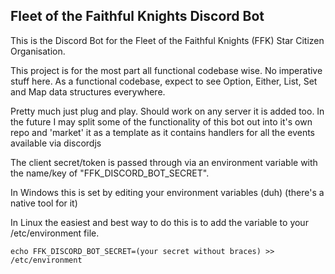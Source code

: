 ## Fleet of the Faithful Knights Discord Bot

This is the Discord Bot for the Fleet of the Faithful Knights (FFK) Star Citizen Organisation.

This project is for the most part all functional codebase wise. No imperative stuff here. As a functional codebase, expect to see Option, Either, List, Set and Map data structures everywhere. 

Pretty much just plug and play. Should work on any server it is added too. In the future I may split some of the functionality of this bot out into it's own repo and 'market' it as a template as it contains handlers for all the events available via discordjs

The client secret/token is passed through via an environment variable with the name/key of "FFK_DISCORD_BOT_SECRET".

In Windows this is set by editing your environment variables (duh) (there's a native tool for it)

In Linux the easiest and best way to do this is to add the variable to your /etc/environment file.

```echo FFK_DISCORD_BOT_SECRET=(your secret without braces) >> /etc/environment```
